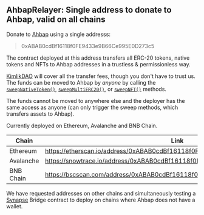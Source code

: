 ## AhbapRelayer: Single address to donate to Ahbap, valid on all chains

Donate to [Ahbap](https://twitter.com/ahbap) using a single addresss:

> 0xABAB0cdBf16118f0FE9433e9B66Ce995E0D273c5

The contract deployed at this address transfers all ERC-20 tokens,
native tokens and NFTs to Ahbap addresses in a trustless & permissionless way.

[KimlikDAO](https://kimlikdao.org) will cover all the transfer fees, though
you don't have to trust us. The funds can be moved to Ahbap by _anyone_ by calling
the [`sweepNativeToken()`](https://github.com/KimlikDAO/AhbapRelayer/blob/main/AhbapRelayerEthereum.sol#L42-L44),
[`sweepMultiERC20()`](https://github.com/KimlikDAO/AhbapRelayer/blob/main/AhbapRelayerEthereum.sol#L76-L82), or
[`sweepNFT()`](https://github.com/KimlikDAO/AhbapRelayer/blob/main/AhbapRelayerEthereum.sol#L93-L95) methods.

The funds cannot be moved to anywhere else and the deployer has the same access as anyone (can only trigger the sweep methods, which transfers assets to Ahbap).

Currently deployed on Ethereum, Avalanche and BNB Chain.


| Chain             |   Link   |
|-------------------|----------|
| Ethereum | https://etherscan.io/address/0xABAB0cdBf16118f0FE9433e9B66Ce995E0D273c5#code |
| Avalanche | https://snowtrace.io/address/0xABAB0cdBf16118f0FE9433e9B66Ce995E0D273c5#code |
| BNB Chain | https://bscscan.com/address/0xABAB0cdBf16118f0FE9433e9B66Ce995E0D273c5#code |


We have requested addresses on other chains and simultaneously testing a
[Synapse](https://synapseprotocol.com) Bridge contract to deploy on chains where
Ahbap does not have a wallet.
